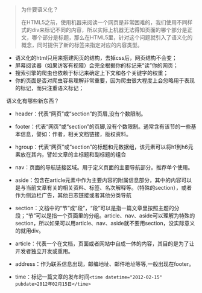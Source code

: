 > 为什要语义化？
>
> 在HTML5之前，使用机器来阅读一个网页是非常困难的，我们使用不同样式的div来标记不同的内容，所以实际上机器无法得知页面的哪个部分是正文，哪个部分是标题，那么在HTML5里，针对这个问题就引入了语义化的概念，同时提供了新的标签来指定对应的内容类型。

* 语义化的html只用来搭建网页的结构，去掉css后，网页结构不会变；
* 屏幕阅读器（如果访客有视障）会完全根据你的标记来“读”你的网页；
* 搜索引擎的爬虫也依赖于标记来确定上下文和各个关键字的权重；
* 你的页面是否对爬虫容易理解非常重要，因为爬虫很大程度上会忽略用于表现的标记，而只注重语义标记；

语义化有哪些新东西？

* header：代表“网页”或“section”的页眉,没有个数限制。

* footer：代表“网页”或“section”的页脚,没有个数限制。通常含有该节的一些基本信息，譬如：作者，相关文档链接，版权资料。

* hgroup：代表“网页”或“section”的标题和元数据组，该元素可以将h1到h6元素放在其内，譬如文章的主标题和副标题的组合

* nav：页面的导航链接区域。用于定义页面的主要导航部分。推荐单个使用。

* aside：包含在article元素中作为主要内容的附属信息部分，其中的内容可以是与当前文章有关的相关资料、标签、名次解释等。（特殊的section），或者作为侧边栏广告，其他日志链接或者其他分类导航

* section：文档中的“节”或“段”，“段”可以是指一篇文章里按照主题的分段；“节”可以是指一个页面里的分组。article、nav、aside可以理解为特殊的section，所以如果可以用article、nav、aside就不要用section，没实际意义的就用div。

* article：代表一个在文档，页面或者网站中自成一体的内容，其目的是为了让开发者独立开发或重用。

* address：作为联系信息出现，邮编地址、邮件地址等等,一般出现在footer。

* time：标记一篇文章的发布时间`<time datetime="2012-02-15" pubdate>2012年02月15日</time>`



